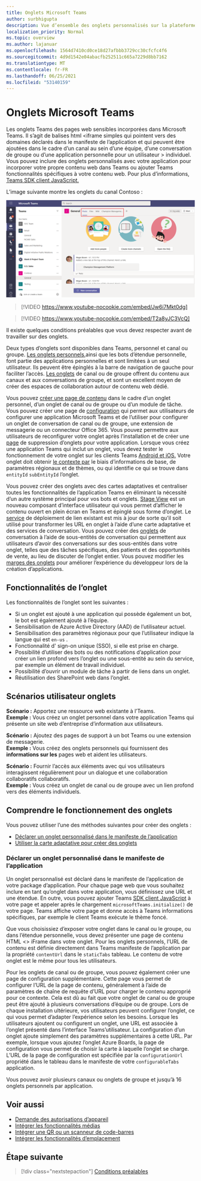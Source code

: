 ```yaml
---
title: Onglets Microsoft Teams
author: surbhigupta
description: Vue d’ensemble des onglets personnalisés sur la plateforme Teams web
localization_priority: Normal
ms.topic: overview
ms.author: lajanuar
ms.openlocfilehash: 1564d7410cd0ce18d27afbbb3729cc30cfcfc4f6
ms.sourcegitcommit: 4d9d1542e04abacfb252511c665a7229d8bb7162
ms.translationtype: MT
ms.contentlocale: fr-FR
ms.lasthandoff: 06/25/2021
ms.locfileid: "53140159"
---
```

# <a name="microsoft-teams-tabs"></a>Onglets Microsoft Teams

Les onglets Teams des pages web sensibles incorporées dans Microsoft Teams. Il s’agit de balises html <iframe simples qui pointent vers des domaines déclarés dans le manifeste de l’application et qui peuvent être ajoutées dans le cadre d’un canal au sein d’une équipe, d’une conversation de groupe ou d’une application personnelle pour un utilisateur \> individuel. Vous pouvez inclure des onglets personnalisés avec votre application pour incorporer votre propre contenu web dans Teams ou ajouter Teams fonctionnalités spécifiques à votre contenu web. Pour plus d’informations, [Teams SDK client JavaScript.](/javascript/api/overview/msteams-client)

L’image suivante montre les onglets du canal Contoso :

![Onglets de canal ou de groupe et personnels](../assets/images/tabs/tabs.png)

> [!VIDEO https://www.youtube-nocookie.com/embed/Jw6i7Mkt0dg]


> [!VIDEO https://www.youtube-nocookie.com/embed/T2a8yJC3VcQ]

Il existe quelques conditions préalables que vous devez respecter avant de travailler sur des onglets.

Deux types d’onglets sont disponibles dans Teams, personnel et canal ou groupe. [Les onglets personnels,](~/tabs/how-to/create-personal-tab.md)ainsi que les bots d’étendue personnelle, font partie des applications personnelles et sont limitées à un seul utilisateur. Ils peuvent être épinglés à la barre de navigation de gauche pour faciliter l’accès. [Les onglets](~/tabs/how-to/create-channel-group-tab.md) de canal ou de groupe offrent du contenu aux canaux et aux conversations de groupe, et sont un excellent moyen de créer des espaces de collaboration autour de contenu web dédié.

Vous pouvez [créer une page de contenu](~/tabs/how-to/create-tab-pages/content-page.md) dans le cadre d’un onglet personnel, d’un onglet de canal ou de groupe ou d’un module de tâche. Vous pouvez créer une page de [configuration](~/tabs/how-to/create-tab-pages/configuration-page.md) qui permet aux utilisateurs de configurer une application Microsoft Teams et de l’utiliser pour configurer un onglet de conversation de canal ou de groupe, une extension de messagerie ou un connecteur Office 365. Vous pouvez permettre aux utilisateurs de reconfigurer votre onglet après l’installation et de créer une [page](~/tabs/how-to/create-tab-pages/removal-page.md) de suppression d’onglets pour votre application. Lorsque vous créez une application Teams qui inclut un onglet, vous devez tester le fonctionnement de votre onglet sur les clients Teams [Android et iOS.](~/tabs/design/tabs-mobile.md) Votre onglet doit obtenir [le contexte par](~/tabs/how-to/access-teams-context.md) le biais d’informations de base, de paramètres régionaux et de thèmes, ou qui identifie ce qui se trouve dans `entityId` `subEntityId` l’onglet.

Vous pouvez créer des onglets avec des cartes adaptatives et centraliser toutes les fonctionnalités de l’application Teams en éliminant la nécessité d’un autre système principal pour vos bots et onglets. [Stage View](~/tabs/tabs-link-unfurling.md) est un nouveau composant d’interface utilisateur qui vous permet d’afficher le contenu ouvert en plein écran en Teams et épinglé sous forme d’onglet. Le [service](~/tabs/tabs-link-unfurling.md) de déploiement de lien existant est mis à jour de sorte qu’il soit utilisé pour transformer les URL en onglet à l’aide d’une carte adaptative et des services de conversation. Vous pouvez créer des [onglets](~/tabs/how-to/conversational-tabs.md) de conversation à l’aide de sous-entités de conversation qui permettent aux utilisateurs d’avoir des conversations sur des sous-entités dans votre onglet, telles que des tâches spécifiques, des patients et des opportunités de vente, au lieu de discuter de l’onglet entier. Vous pouvez modifier les [marges des onglets](~/resources/removing-tab-margins.md) pour améliorer l’expérience du développeur lors de la création d’applications.

## <a name="tab-features"></a>Fonctionnalités de l’onglet

Les fonctionnalités de l’onglet sont les suivantes :

* Si un onglet est ajouté à une application qui possède également un bot, le bot est également ajouté à l’équipe.
* Sensibilisation de Azure Active Directory (AAD) de l’utilisateur actuel.
* Sensibilisation des paramètres régionaux pour que l’utilisateur indique la langue qui est `en-us` .
* Fonctionnalité d' sign-on unique (SSO), si elle est prise en charge.
* Possibilité d’utiliser des bots ou des notifications d’application pour créer un lien profond vers l’onglet ou une sous-entité au sein du service, par exemple un élément de travail individuel.
* Possibilité d’ouvrir un module de tâche à partir de liens dans un onglet.
* Réutilisation des SharePoint web dans l’onglet.

## <a name="tabs-user-scenarios"></a>Scénarios utilisateur onglets

**Scénario :** Apportez une ressource web existante à l’Teams. \
**Exemple :** Vous créez un onglet personnel dans votre application Teams qui présente un site web d’entreprise d’information aux utilisateurs.

**Scénario :** Ajoutez des pages de support à un bot Teams ou une extension de messagerie. \
**Exemple :** Vous créez des onglets personnels qui fournissent des **informations sur les** pages web et aident les utilisateurs. 

**Scénario :** Fournir l’accès aux éléments avec qui vos utilisateurs interagissent régulièrement pour un dialogue et une collaboration collaboratifs collaboratifs. \
**Exemple :** Vous créez un onglet de canal ou de groupe avec un lien profond vers des éléments individuels.

## <a name="understand-how-tabs-work"></a>Comprendre le fonctionnement des onglets

Vous pouvez utiliser l’une des méthodes suivantes pour créer des onglets :

* [Déclarer un onglet personnalisé dans le manifeste de l’application](#declare-custom-tab-in-app-manifest)
* [Utiliser la carte adaptative pour créer des onglets](~/tabs/how-to/build-adaptive-card-tabs.md)

### <a name="declare-custom-tab-in-app-manifest"></a>Déclarer un onglet personnalisé dans le manifeste de l’application

Un onglet personnalisé est déclaré dans le manifeste de l’application de votre package d’application. Pour chaque page web que vous souhaitez inclure en tant qu’onglet dans votre application, vous définissez une URL et une étendue. En outre, vous pouvez ajouter Teams [SDK client JavaScript](/javascript/api/overview/msteams-client) à votre page et appeler après le chargement `microsoftTeams.initialize()` de votre page. Teams affiche votre page et donne accès à Teams informations spécifiques, par exemple le client Teams exécute le thème foncé.

Que vous choisissiez d’exposer votre onglet dans le canal ou le groupe, ou dans l’étendue personnelle, vous devez présenter une page de contenu HTML <\> iFrame dans votre onglet. [](~/tabs/how-to/create-tab-pages/content-page.md) Pour les onglets personnels, l’URL de contenu est définie directement dans Teams manifeste de l’application par la propriété `contentUrl` dans le `staticTabs` tableau. Le contenu de votre onglet est le même pour tous les utilisateurs.

Pour les onglets de canal ou de groupe, vous pouvez également créer une page de configuration supplémentaire. Cette page vous permet de configurer l’URL de la page de contenu, généralement à l’aide de paramètres de chaîne de requête d’URL pour charger le contenu approprié pour ce contexte. Cela est dû au fait que votre onglet de canal ou de groupe peut être ajouté à plusieurs conversations d’équipe ou de groupe. Lors de chaque installation ultérieure, vos utilisateurs peuvent configurer l’onglet, ce qui vous permet d’adapter l’expérience selon les besoins. Lorsque les utilisateurs ajoutent ou configurent un onglet, une URL est associée à l’onglet présenté dans l’interface Teams’utilisateur. La configuration d’un onglet ajoute simplement des paramètres supplémentaires à cette URL. Par exemple, lorsque vous ajoutez l’onglet Azure Boards, la page de configuration vous permet de choisir la carte à laquelle l’onglet se charge. L’URL de la page de configuration est spécifiée par la  `configurationUrl` propriété dans le tableau dans le manifeste de votre `configurableTabs` application.

Vous pouvez avoir plusieurs canaux ou onglets de groupe et jusqu’à 16 onglets personnels par application.

## <a name="see-also"></a>Voir aussi

* [Demande des autorisations d’appareil](../concepts/device-capabilities/native-device-permissions.md)
* [Intégrer les fonctionnalités médias](../concepts/device-capabilities/mobile-camera-image-permissions.md)
* [Intégrer une QR ou un scanneur de code-barres](../concepts/device-capabilities/qr-barcode-scanner-capability.md)
* [Intégrer les fonctionnalités d’emplacement](../concepts/device-capabilities/location-capability.md)

## <a name="next-step"></a>Étape suivante

> [!div class="nextstepaction"]
> [Conditions préalables](~/tabs/how-to/tab-requirements.md)
